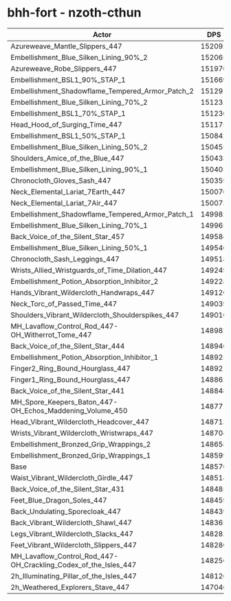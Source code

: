# bhh-fort - nzoth-cthun
| Actor | DPS | Increase |
|---|:---:|:---:|
|Azureweave_Mantle_Slippers_447|152092|2.37%|
|Embellishment_Blue_Silken_Lining_90%_2|152065|2.35%|
|Azureweave_Robe_Slippers_447|151970|2.28%|
|Embellishment_BSL1_90%_STAP_1|151669|2.08%|
|Embellishment_Shadowflame_Tempered_Armor_Patch_2|151291|1.83%|
|Embellishment_Blue_Silken_Lining_70%_2|151231|1.79%|
|Embellishment_BSL1_70%_STAP_1|151230|1.79%|
|Head_Hood_of_Surging_Time_447|151175|1.75%|
|Embellishment_BSL1_50%_STAP_1|150842|1.53%|
|Embellishment_Blue_Silken_Lining_50%_2|150455|1.26%|
|Shoulders_Amice_of_the_Blue_447|150433|1.25%|
|Embellishment_Blue_Silken_Lining_90%_1|150405|1.23%|
|Chronocloth_Gloves_Sash_447|150359|1.20%|
|Neck_Elemental_Lariat_7Earth_447|150076|1.01%|
|Neck_Elemental_Lariat_7Air_447|150073|1.01%|
|Embellishment_Shadowflame_Tempered_Armor_Patch_1|149982|0.95%|
|Embellishment_Blue_Silken_Lining_70%_1|149965|0.93%|
|Back_Voice_of_the_Silent_Star_457|149584|0.68%|
|Embellishment_Blue_Silken_Lining_50%_1|149546|0.65%|
|Chronocloth_Sash_Leggings_447|149518|0.63%|
|Wrists_Allied_Wristguards_of_Time_Dilation_447|149249|0.45%|
|Embellishment_Potion_Absorption_Inhibitor_2|149228|0.44%|
|Hands_Vibrant_Wildercloth_Handwraps_447|149120|0.37%|
|Neck_Torc_of_Passed_Time_447|149039|0.31%|
|Shoulders_Vibrant_Wildercloth_Shoulderspikes_447|149010|0.29%|
|MH_Lavaflow_Control_Rod_447-OH_Witherrot_Tome_447|148982|0.27%|
|Back_Voice_of_the_Silent_Star_444|148946|0.25%|
|Embellishment_Potion_Absorption_Inhibitor_1|148925|0.23%|
|Finger2_Ring_Bound_Hourglass_447|148921|0.23%|
|Finger1_Ring_Bound_Hourglass_447|148862|0.19%|
|Back_Voice_of_the_Silent_Star_441|148848|0.18%|
|MH_Spore_Keepers_Baton_447-OH_Echos_Maddening_Volume_450|148771|0.13%|
|Head_Vibrant_Wildercloth_Headcover_447|148713|0.09%|
|Wrists_Vibrant_Wildercloth_Wristwraps_447|148704|0.09%|
|Embellishment_Bronzed_Grip_Wrappings_2|148658|0.06%|
|Embellishment_Bronzed_Grip_Wrappings_1|148599|0.02%|
|Base|148576|0.00%|
|Waist_Vibrant_Wildercloth_Girdle_447|148514|-0.04%|
|Back_Voice_of_the_Silent_Star_431|148485|-0.06%|
|Feet_Blue_Dragon_Soles_447|148459|-0.08%|
|Back_Undulating_Sporecloak_447|148439|-0.09%|
|Back_Vibrant_Wildercloth_Shawl_447|148365|-0.14%|
|Legs_Vibrant_Wildercloth_Slacks_447|148282|-0.20%|
|Feet_Vibrant_Wildercloth_Slippers_447|148280|-0.20%|
|MH_Lavaflow_Control_Rod_447-OH_Crackling_Codex_of_the_Isles_447|148256|-0.22%|
|2h_Illuminating_Pillar_of_the_Isles_447|148126|-0.30%|
|2h_Weathered_Explorers_Stave_447|147046|-1.03%|
